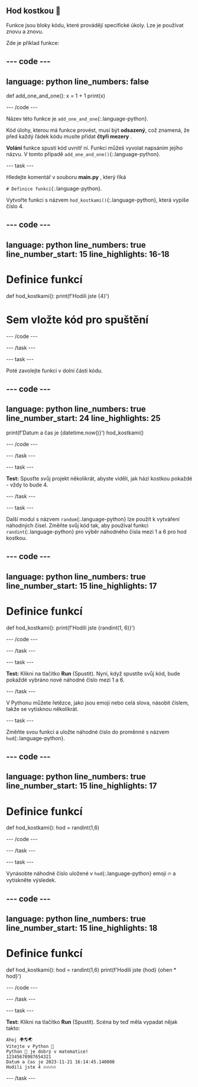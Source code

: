 ## Hod kostkou 🎲

Funkce jsou bloky kódu, které provádějí specifické úkoly. Lze je používat znovu a znovu.

Zde je příklad funkce:

--- code ---
---
language: python
line_numbers: false
---
def add_one_and_one():
    x = 1 + 1
    print(x)

--- /code ---

Název této funkce je `add_one_and_one`{:.language-python}.

Kód úlohy, kterou má funkce provést, musí být **odsazený**, což znamená, že před každý řádek kódu musíte přidat **čtyři mezery** .

**Volání** funkce spustí kód uvnitř ní. Funkci můžeš vyvolat napsáním jejího názvu. V tomto případě `add_one_and_one()`{:.language-python}.


--- task ---

Hledejte komentář v souboru **main.py** , který říká

`# Definice funkcí`{:.language-python}.

Vytvořte funkci s názvem `hod_kostkami()`{:.language-python}, která vypíše číslo 4.

--- code ---
---
language: python
line_numbers: true
line_number_start: 15
line_highlights: 16-18
---
# Definice funkcí
def hod_kostkami():
    print(f'Hodili jste {4}')

# Sem vložte kód pro spuštění

--- /code ---

--- /task ---

--- task ---

Poté zavolejte funkci v dolní části kódu.

--- code ---
---
language: python
line_numbers: true
line_number_start: 24
line_highlights: 25
---
print(f'Datum a čas je {datetime.now()}')
hod_kostkami()

--- /code ---

--- /task ---

--- task ---

**Test:** Spusťte svůj projekt několikrát, abyste viděli, jak hází kostkou pokaždé - vždy to bude 4.

--- /task ---

--- task ---

Další modul s názvem `random`{:.language-python} lze použít k vytváření náhodných čísel. Změňte svůj kód tak, aby používal funkci `randint`{:.language-python} pro výběr náhodného čísla mezi 1 a 6 pro hod kostkou.

--- code ---
---
language: python
line_numbers: true
line_number_start: 15
line_highlights: 17
---
# Definice funkcí
def hod_kostkami():
    print(f'Hodili jste {randint(1, 6)}')

--- /code ---

--- /task ---

--- task ---

**Test:** Klikni na tlačítko **Run** (Spustit). Nyní, když spustíte svůj kód, bude pokaždé vybráno nové náhodné číslo mezi 1 a 6.

--- /task ---

V Pythonu můžete řetězce, jako jsou emoji nebo celá slova, násobit číslem, takže se vytisknou několikrát.

--- task ---

Změňte svou funkci a uložte náhodné číslo do proměnné s názvem `hod`{:.language-python}.

--- code ---
---
language: python
line_numbers: true
line_number_start: 15
line_highlights: 17
---
# Definice funkcí
def hod_kostkami():
    hod = randint(1,6)

--- /code ---

--- /task ---

--- task ---

Vynásobte náhodné číslo uložené v `hod`{:.language-python} emoji 🔥 a vytiskněte výsledek.

--- code ---
---
language: python
line_numbers: true
line_number_start: 15
line_highlights: 18
---
# Definice funkcí
def hod_kostkami():
    hod = randint(1,6)
    print(f'Hodili jste {hod} {ohen * hod}')

--- /code ---

--- /task ---

--- task ---

**Test:** Klikni na tlačítko **Run** (Spustit). Scéna by teď měla vypadat nějak takto:

```
Ahoj 🌍🌎🌏
Vítejte v Python 🐍
Python 🐍 je dobrý v matematice!
12345678987654321
Datum a čas je 2023-11-21 16:14:45.140000
Hodili jste 4 🔥🔥🔥🔥
```

--- /task ---